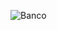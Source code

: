 ![Banco](https://github.com/JuniorReisx/SistemaBancario/assets/125107249/782d5eeb-169a-4aae-b4e3-bca7fd2f1d8a)
